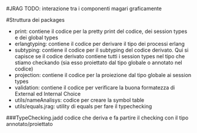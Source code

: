 #JRAG
TODO: interazione tra i componenti magari graficamente

#Struttura dei packages
- print: contiene il codice per la pretty print del codice, dei session types e dei global types
- erlangtyping: contiene il codice per derivare il tipo dei processi erlang
- subtyping: contiene il codice per il subtyping del codice derivato. Qui si capisce se il codice derivato contiene tutti i session types nel tipo che stiamo checkando (sia esso proiettato dal tipo globale o annotato nel codice)
- projection: contiene il codice per la proiezione dal tipo globale ai session types
- validation: contiene il codice per verificare la buona formatezza di External ed Internal Choice
- utils/nameAnalisys: codice per creare la symbol table
- utils/equals.jrag: utility di equals per fare il typechecking

###TypeChecking.jadd
codice che deriva e fa partire il checking con il tipo annotato/proiettato
